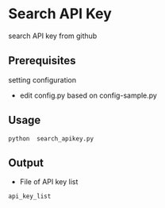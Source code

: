 # Search API Key
search API key from github

## Prerequisites
setting configuration
+ edit config.py based on config-sample.py

## Usage
```
python  search_apikey.py
```

## Output
+ File of API key list
```
api_key_list
```